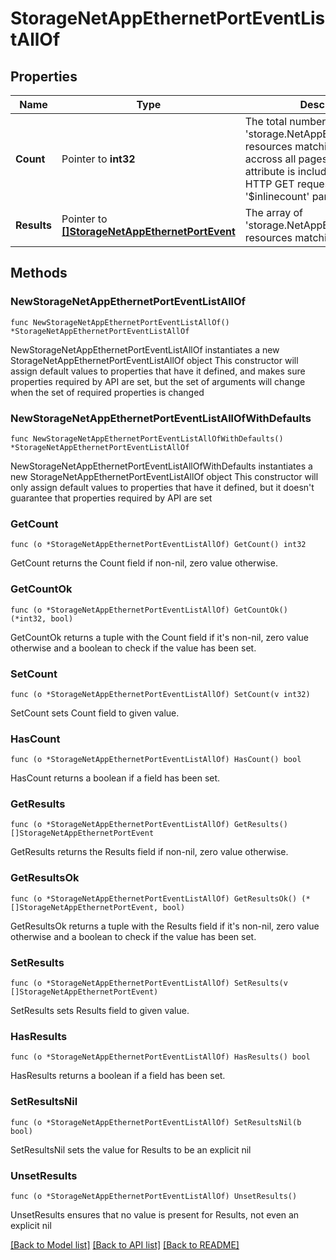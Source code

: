# StorageNetAppEthernetPortEventListAllOf

## Properties

Name | Type | Description | Notes
------------ | ------------- | ------------- | -------------
**Count** | Pointer to **int32** | The total number of &#39;storage.NetAppEthernetPortEvent&#39; resources matching the request, accross all pages. The &#39;Count&#39; attribute is included when the HTTP GET request includes the &#39;$inlinecount&#39; parameter. | [optional] 
**Results** | Pointer to [**[]StorageNetAppEthernetPortEvent**](StorageNetAppEthernetPortEvent.md) | The array of &#39;storage.NetAppEthernetPortEvent&#39; resources matching the request. | [optional] 

## Methods

### NewStorageNetAppEthernetPortEventListAllOf

`func NewStorageNetAppEthernetPortEventListAllOf() *StorageNetAppEthernetPortEventListAllOf`

NewStorageNetAppEthernetPortEventListAllOf instantiates a new StorageNetAppEthernetPortEventListAllOf object
This constructor will assign default values to properties that have it defined,
and makes sure properties required by API are set, but the set of arguments
will change when the set of required properties is changed

### NewStorageNetAppEthernetPortEventListAllOfWithDefaults

`func NewStorageNetAppEthernetPortEventListAllOfWithDefaults() *StorageNetAppEthernetPortEventListAllOf`

NewStorageNetAppEthernetPortEventListAllOfWithDefaults instantiates a new StorageNetAppEthernetPortEventListAllOf object
This constructor will only assign default values to properties that have it defined,
but it doesn't guarantee that properties required by API are set

### GetCount

`func (o *StorageNetAppEthernetPortEventListAllOf) GetCount() int32`

GetCount returns the Count field if non-nil, zero value otherwise.

### GetCountOk

`func (o *StorageNetAppEthernetPortEventListAllOf) GetCountOk() (*int32, bool)`

GetCountOk returns a tuple with the Count field if it's non-nil, zero value otherwise
and a boolean to check if the value has been set.

### SetCount

`func (o *StorageNetAppEthernetPortEventListAllOf) SetCount(v int32)`

SetCount sets Count field to given value.

### HasCount

`func (o *StorageNetAppEthernetPortEventListAllOf) HasCount() bool`

HasCount returns a boolean if a field has been set.

### GetResults

`func (o *StorageNetAppEthernetPortEventListAllOf) GetResults() []StorageNetAppEthernetPortEvent`

GetResults returns the Results field if non-nil, zero value otherwise.

### GetResultsOk

`func (o *StorageNetAppEthernetPortEventListAllOf) GetResultsOk() (*[]StorageNetAppEthernetPortEvent, bool)`

GetResultsOk returns a tuple with the Results field if it's non-nil, zero value otherwise
and a boolean to check if the value has been set.

### SetResults

`func (o *StorageNetAppEthernetPortEventListAllOf) SetResults(v []StorageNetAppEthernetPortEvent)`

SetResults sets Results field to given value.

### HasResults

`func (o *StorageNetAppEthernetPortEventListAllOf) HasResults() bool`

HasResults returns a boolean if a field has been set.

### SetResultsNil

`func (o *StorageNetAppEthernetPortEventListAllOf) SetResultsNil(b bool)`

 SetResultsNil sets the value for Results to be an explicit nil

### UnsetResults
`func (o *StorageNetAppEthernetPortEventListAllOf) UnsetResults()`

UnsetResults ensures that no value is present for Results, not even an explicit nil

[[Back to Model list]](../README.md#documentation-for-models) [[Back to API list]](../README.md#documentation-for-api-endpoints) [[Back to README]](../README.md)


